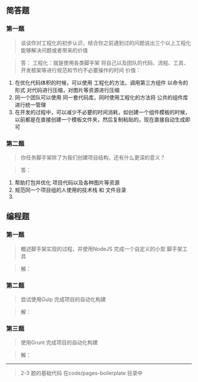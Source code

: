 ## 简答题
### 第一题
> 谈谈你对工程化的初步认识，结合你之前遇到过的问题说出三个以上工程化能够解决问题或者带来的价值

> 答：
工程化：就是使用各类脚手架 将自己以及团队的代码、流程、工具、开发框架等进行规范和节约不必要操作的时间
价值：
1. 在优化代码体积的时候，可以使用 工程化的方法，调用第三方组件 以命令的形式 对代码进行压缩，对图片等资源进行压缩
2. 同一个团队可以使用 同一套代码库，同时使用工程化的方法将 公共的组件库进行统一管理
3. 在开发的过程中，可以减少不必要的时间消耗，如创建一个组件模板的时候，以前都是在直接创建一个模板文件夹，然后复制粘贴的，现在直接自动生成即可


### 第二题
> 你任务脚手架除了为我们创建项目结构，还有什么更深的意义？

> 答：
1. 帮助打包并优化 项目代码以及各种图片等资源
2. 规范同一个项目组的人使用的技术栈 和 文件目录
3. 

## 编程题

### 第一题
> 概述脚手架实现的过程，并使用NodeJS 完成一个自定义的小型 脚手架工具

> 解：

### 第二题
> 尝试使用Gulp 完成项目的自动化构建

> 解：

### 第三题
> 使用Grunt 完成项目的自动化构建

> 解：

-----
> 2-3 题的基础代码 在code/pages-boilerplate 目录中